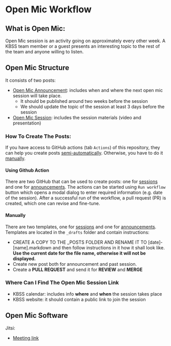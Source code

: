 # Open Mic Workflow

## What is Open Mic:

Open Mic session is an activity going on approximately every other week. A KBSS team member or a guest presents an
interesting topic to the rest of the team and anyone willing to listen.

## Open Mic Structure

It consists of two posts:

- [Open Mic Announcement](_drafts/open-mic-announcement-template.markdown): includes when and where the next open mic
  session will take place.
  - It should be published around two weeks before the session
  - We should update the topic of the session at least 3 days before the session
- [Open Mic Session](_drafts/open-mic-session-template.markdown): includes the session materials (video and
  presentation)

### How To Create The Posts:

If you have access to GitHub actions (tab `Actions`) of this repository, they can help you create posts [semi-automatically](#using-github-action).
Otherwise, you have to do it [manually](#manually). 


#### Using Github Action

There are two GitHub that can be used to create posts: one for [sessions](https://github.com/kbss-cvut/kbss-website/actions/workflows/open-mic-summary-post.yml) and one
for [announcements](https://github.com/kbss-cvut/kbss-website/actions/workflows/open-mic-announcement-post.yml). The actions can be started using `Run workflow` button
which opens a modal dialog to enter required information (e.g. date of the session). After a successful run of the workflow, a pull request (PR) is created, which one 
can revise and fine-tune.

#### Manually

There are two templates, one for [sessions](_drafts/open-mic-session-template.markdown) and one
for [announcements](_drafts/open-mic-announcement-template.markdown). Templates are located in the `_drafts` folder and
contain instructions:

- CREATE A COPY TO THE _POSTS FOLDER AND RENAME IT TO [date]-[name].markdown and then follow instructions in it how it
  shall look like. **Use the current date for the file name, otherwise it will not be displayed.**
- Create new post both for announcement and past session.
- Create a **PULL REQUEST** and send it for **REVIEW** and **MERGE**

### Where Can I Find The Open Mic Session Link

- KBSS calendar: includes info  **where** and **when** the session takes place
- KBSS website: it should contain a public link to join the session

## Open Mic Software

Jitsi:
- [Meeting link](https://meet.jit.si/open-mic-kbss)
